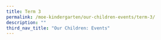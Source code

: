 ```yaml
---
title: Term 3
permalink: /moe-kindergarten/our-children-events/term-3/
description: ""
third_nav_title: "Our Children: Events"
---
```

